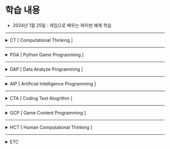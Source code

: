 # 학습 내용

- 2024년 1월 25일 : 게임으로 배우는 파이썬 예제 학습

---

<details>
<summary>CT [ Computational Thinking ]</summary>
   
- CT01 : 실용주의 프로그래밍
- CT02 : 클린 코드
- CT03 : 클린 아키텍처
</details>

---

<details>
<summary>PGA [ Python Game Programming ]</summary>
   
- PGP01 : 게임으로 배우는 파이썬 예제 학습
- PGP02 : 파이썬으로 배우는 게임 개발 입문편
- PGP03 : 파이썬으로 배우는 게임 개발 실전편   
</details>

---

<details>
<summary> DAP [ Data Analyze Programming ]</summary>
   
- DAP01 : Pandas를 이용한 데이터 분석 실습 
- DAP02 : Pandas CookBook
- DAP03 : Pandas In Action
</details>

---

<details>
<summary>AIP [ Artificial Intelligence Programming ]</summary>
   
- AIP01 : 바닥부터 배우는 강화학습
</details>

---

<details>
<summary>CTA [ Coding Test Alogrithm ]</summary>
   
- CTA01 : 뇌를 자극하는 알고리즘
- CTA02 : 이것이 자료구조 + 알고리즘 이다
- CTA03 : 코딩 테스트를 위한 자료 구조와 알고리즘 with C++
- CTA04 : 100 문제로 완벽 대비 코딩테스트 합격자 되기
</details>

---

<details>
<summary>GCP [ Game Content Programming ]</summary>
   
- GCP01 : C++ 프로그래밍
- GCP02 : C++ STL
- GCP03 : WINAPI 정복 1
- GCP04 : WINAPI 정복 2
- GCP05 : 게임 엔진 아키텍처
- GCP06 : 게임 매니악스 슈팅 게임 알고리즘
- GCP07 : 게임 매니악스 탄막 게임 알고리즘
- GCP08 : DIRECT 12를 이용한 3D 게임 프로그래밍 입문
- GCP09 : 유니티게임 프로그래밍 바이블
- GCP10 : 유니티 3D액션 게임
</details>

---

<details>
<summary>HCT [ Human Computational Thinking ]</summary>
   
- HCT01 : 파이썬 핵심 개발자들과의 인터뷰
- HCT02 : 프로그래머의 뇌
</details>

---

<details>
<summary>ETC</summary>
   
- HCT01 : 파이썬 핵심 개발자들과의 인터뷰
</details>


